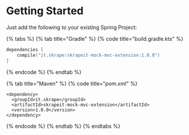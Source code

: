 # Getting Started

Just add the following to your existing Spring Project:

{% tabs %}
{% tab title="Gradle" %}
{% code title="build.gradle.kts" %}
```kotlin
dependencies {
    compile("it.skrape:skrapeit-mock-mvc-extension:1.0.0")
}
```
{% endcode %}
{% endtab %}

{% tab title="Maven" %}
{% code title="pom.xml" %}
```markup
<dependency>
  <groupId>it.skrape</groupId>
  <artifactId>skrapeit-mock-mvc-extension</artifactId>
  <version>1.0.0</version>
</dependency>
```
{% endcode %}
{% endtab %}
{% endtabs %}

